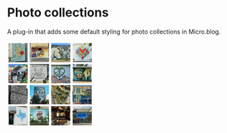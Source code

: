 # Photo collections

A plug-in that adds some default styling for photo collections in Micro.blog.

![icon](icon.png)